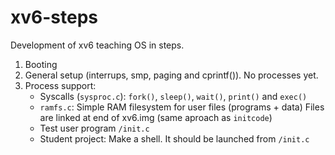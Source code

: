 # xv6-steps
Development of xv6 teaching OS in steps.

1. Booting
2. General setup (interrups, smp, paging and cprintf()). No processes yet.
3. Process support: 
   - Syscalls (`sysproc.c`): `fork()`, `sleep()`, `wait()`, `print()` and `exec()`
   - `ramfs.c`: Simple RAM filesystem for user files (programs + data)
      Files are linked at end of xv6.img (same aproach as `initcode`)
   - Test user program `/init.c`
   - Student project: Make a shell. It should be launched from `/init.c`

